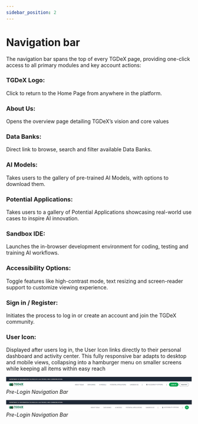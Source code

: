 ```yaml
---
sidebar_position: 2
---
```

# Navigation bar
The navigation bar spans the top of every TGDeX page, providing one-click access to all primary modules and key account actions:
### TGDeX Logo:
Click to return to the Home Page from anywhere in the platform.
### About Us:
Opens the overview page detailing TGDeX’s vision and core values
### Data Banks:
Direct link to browse, search and filter available Data Banks.
### AI Models:
Takes users to the gallery of pre-trained AI Models, with options to download them.
### Potential Applications:
Takes users to a gallery of Potential Applications showcasing real-world use cases to inspire AI innovation.
### Sandbox IDE:
Launches the in-browser development environment for coding, testing and training AI workflows.
### Accessibility Options:
Toggle features like high-contrast mode, text resizing and screen-reader support to customize viewing experience.
### Sign in / Register:
Initiates the process to log in or create an account and join the TGDeX community.
### User Icon:
Displayed after users log in, the User Icon links directly to their personal dashboard and activity center.
This fully responsive bar adapts to desktop and mobile views, collapsing into a hamburger menu on smaller screens while keeping all items within easy reach

![Pre-Login Navigation Bar](../../resources/tgdex/pre_login.png)<br/>
*Pre-Login Navigation Bar*

![Pre-Login Navigation Bar](../../resources/tgdex/post_login.png)<br/>
*Pre-Login Navigation Bar*